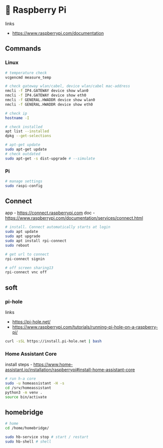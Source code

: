 # 🍇 Raspberry Pi

links
- https://www.raspberrypi.com/documentation

## Commands

### Linux

```bash
# temperature check
vcgencmd measure_temp

# check gateway wlan/cabel, device wlan/cabel mac-address
nmcli -f IP4.GATEWAY device show wlan0
nmcli -f IP4.GATEWAY device show eth0
nmcli -f GENERAL.HWADDR device show wlan0
nmcli -f GENERAL.HWADDR device show eth0

# check ip
hostname -I

# check installed
apt list --installed
dpkg --get-selections

# apt-get update
sudo apt-get update
# check outdated
sudo apt-get -s dist-upgrade # --simulate
```

### Pi

```bash
# manage settings
sudo raspi-config
```

## Connect

app - https://connect.raspberrypi.com
doc - https://www.raspberrypi.com/documentation/services/connect.html

```bash
# install. Connect automatically starts at login
sudo apt update
sudo apt upgrade
sudo apt install rpi-connect
sudo reboot

# get url to connect
rpi-connect signin

# off screen sharing13
rpi-connect vnc off

```

## soft

### pi-hole

links 
- https://pi-hole.net/
- https://www.raspberrypi.com/tutorials/running-pi-hole-on-a-raspberry-pi/

```bash
curl -sSL https://install.pi-hole.net | bash
```

### Home Assistant Core

install steps - https://www.home-assistant.io/installation/raspberrypi#install-home-assistant-core

```bash
# run h-a core
sudo -u homeassistant -H -s
cd /srv/homeassistant
python3 -m venv .
source bin/activate
```

## homebridge

```bash
# home
cd /home/homebridge/

sudo hb-service stop # start / restart
sudo hb-shell # shell
```